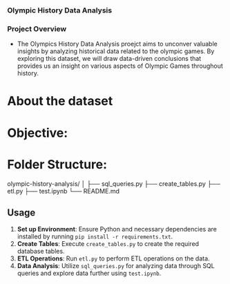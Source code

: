 ###  Olympic History Data Analysis


### Project Overview
  - The Olympics History Data Analysis proejct aims to unconver valuable insights by analyzing historical data related to the olympic games. By exploring this dataset, we will draw data-driven conclusions that provides us an insight on various aspects of Olympic Games throughout history.

# About the dataset



# Objective:


# Folder Structure:
olympic-history-analysis/
│
├── sql_queries.py
├── create_tables.py
├── etl.py
├── test.ipynb
└── README.md

## Usage

1. **Set up Environment**: Ensure Python and necessary dependencies are installed by running `pip install -r requirements.txt`.
2. **Create Tables**: Execute `create_tables.py` to create the required database tables.
3. **ETL Operations**: Run `etl.py` to perform ETL operations on the data.
4. **Data Analysis**: Utilize `sql_queries.py` for analyzing data through SQL queries and explore data further using `test.ipynb`.






